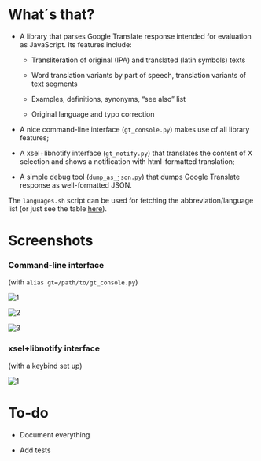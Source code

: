 # What´s that?

* A library that parses Google Translate response intended for evaluation as JavaScript. Its features include:

    * Transliteration of original (IPA) and translated (latin symbols) texts

    * Word translation variants by part of speech, translation variants of text segments

    * Examples, definitions, synonyms, “see also” list

    * Original language and typo correction

* A nice command-line interface (`gt_console.py`) makes use of all library features;

* A xsel+libnotify interface (`gt_notify.py`) that translates the content of X selection and shows a notification with html-formatted translation;

* A simple debug tool (`dump_as_json.py`) that dumps Google Translate response as well-formatted JSON.

The `languages.sh` script can be used for fetching the abbreviation/language list (or just see the table [here](https://github.com/shdown/gt/wiki/Abbreviation%E2%86%92language-correspondence-table)).

# Screenshots

### Command-line interface

(with `alias gt=/path/to/gt_console.py`)

![1](https://cloud.githubusercontent.com/assets/5462697/5557491/3427f084-8d11-11e4-8dc1-03401ad9fd89.png)

![2](https://cloud.githubusercontent.com/assets/5462697/5557493/44c76942-8d11-11e4-8bca-fbd550c1a2f4.png)

![3](https://cloud.githubusercontent.com/assets/5462697/5557495/63c2587a-8d11-11e4-88fe-76b21c3f3a10.png)

### xsel+libnotify interface

(with a keybind set up)

![1](https://cloud.githubusercontent.com/assets/5462697/5102702/8ae4583a-6fdf-11e4-91ed-259bf8f5a051.png)

# To-do

- Document everything

- Add tests
